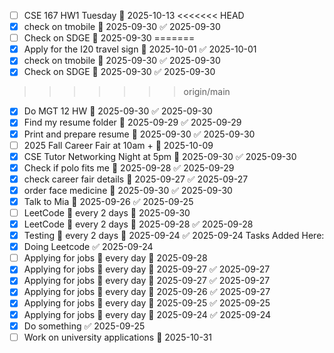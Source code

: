 - [ ] CSE 167 HW1 Tuesday 📅 2025-10-13
<<<<<<< HEAD
- [x] check on tmobile 📅 2025-09-30 ✅ 2025-09-30
- [ ] Check on SDGE 📅 2025-09-30
=======
- [x] Apply for the I20 travel sign 📅 2025-10-01 ✅ 2025-10-01
- [x] check on tmobile 📅 2025-09-30 ✅ 2025-09-30
- [x] Check on SDGE 📅 2025-09-30 ✅ 2025-09-30
>>>>>>> origin/main
- [x] Do MGT 12 HW 📅 2025-09-30 ✅ 2025-09-30
- [x] Find my resume folder 📅 2025-09-29 ✅ 2025-09-29
- [x] Print and prepare resume 📅 2025-09-30 ✅ 2025-09-30
- [ ] 2025 Fall Career Fair at 10am + 📅 2025-10-09
- [x] CSE Tutor Networking Night at 5pm 📅 2025-09-30 ✅ 2025-09-30
- [x] Check if polo fits me 📅 2025-09-28 ✅ 2025-09-29
- [x] check career fair details 📅 2025-09-27 ✅ 2025-09-27
- [x] order face medicine 📅 2025-09-30 ✅ 2025-09-30
- [x] Talk to Mia 📅 2025-09-26 ✅ 2025-09-25
- [ ] LeetCode 🔁 every 2 days 📅 2025-09-30
- [x] LeetCode 🔁 every 2 days 📅 2025-09-28 ✅ 2025-09-28
- [x] Testing 🔁 every 2 days 📅 2025-09-24 ✅ 2025-09-24
Tasks Added Here:
- [x] Doing Leetcode ✅ 2025-09-24
- [ ] Applying for jobs 🔁 every day 📅 2025-09-28
- [x] Applying for jobs 🔁 every day 📅 2025-09-27 ✅ 2025-09-27
- [x] Applying for jobs 🔁 every day 📅 2025-09-27 ✅ 2025-09-27
- [x] Applying for jobs 🔁 every day 📅 2025-09-26 ✅ 2025-09-27
- [x] Applying for jobs 🔁 every day 📅 2025-09-25 ✅ 2025-09-25
- [x] Applying for jobs 🔁 every day 📅 2025-09-24 ✅ 2025-09-24
- [x] Do something ✅ 2025-09-25
- [ ] Work on university applications 📅 2025-10-31